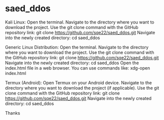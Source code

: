 # saed_ddos
Kali Linux:
Open the terminal.
Navigate to the directory where you want to download the project.
Use the git clone command with the GitHub repository link:
git clone https://github.com/sqe22/saed_ddos.git
Navigate into the newly created directory:
cd saed_ddos


Generic Linux Distribution:
Open the terminal.
Navigate to the directory where you want to download the project.
Use the git clone command with the GitHub repository link:
git clone https://github.com/sqe22/saed_ddos.git
Navigate into the newly created directory:
cd saed_ddos
Open the index.html file in a web browser. You can use commands like:
xdg-open index.html


Termux (Android):
Open Termux on your Android device.
Navigate to the directory where you want to download the project (if applicable).
Use the git clone command with the GitHub repository link:
git clone https://github.com/sqe22/saed_ddos.git
Navigate into the newly created directory:
cd saed_ddos

Thanks
